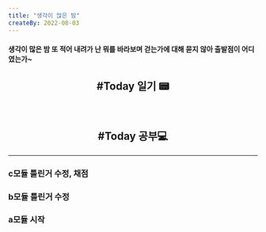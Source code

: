 ```yaml
---
title: "생각이 많은 밤"
createBy: 2022-08-03
---
```

#### 생각이 많은 밤 또 적어 내려가 난 뭐를 바라보며 걷는가에 대해 묻지 않아 출발점이 어디였는가~


<h2 style="text-align:center">#Today 일기 📟</h2>


<!-- #### 오늘 지하철에서 책을 조금봤는데 자의식에 관한 내용이 나왔다. 내용은 대부분의 자의식은 인강의 자이가 붕게하지 않게 막는 기제인데 이게 너무 남용되면 자신에게 상처받지 않게 합리화하는 것 밖에 안된다. 딱 내가 그런 것 같다. 겉으로는 그냥 메달따고 싶다 메달따고 싶다 이랬는데 속으로는 굳이..?라는 생각을 계속 헀었다. 근데 그런 생각하는게 내 자의식이였던 것 같다. 혹시 못따면 어쩌지라는 생각을해서 그럤던 것 같다. 생각해보면 지방대회때도 지금 생각하면 그렇게 많이 노력했나? 아니다  분명 더 할 수 있었다. 계속 이만하면 할 만큼했어 이런 생각이 들었다. 근데 지금도 학교가서 딱 그 정도만 하는 것 같다.
<br/>

#### 아직 시작도 안했는데 혼자서 자기위로나 하고  대회 메달 못딴다고 세상이 무너지는 것도 아니고 이런 생각을 많이 했다. 영국쌤도 그렇고 민석이형도 괜히 부담스러울까봐 나에 대한 기대를 크게 안하셔서 그런지 모르겠는데 뭔가 개빡친다. 자신의 가치는 스스로 결정 하는거 라고 하는데 지금은 내 가치를 아주 쓰레기 같이 보고 현실에 안주해서 살고 있었던 것 같다. 딱 그 정도 노력 의심이 된다. 내가 다른 일을해도 계속 이럴까봐 내가 긍정적이다고 생각했는데 그게 아니라 그냥 나 스스로 상처받기 싫어서 다양한 핑계들로 그냥 긍정이란 단어로 포장해서 지나왔던 것 같다. 민간대회때도 "내가 열심히 안한거니까~" 이런 핑계를 되면서 그럼 열심히 헀으면 됐지. 내가 제일 싫어하는 사람이 뭐만하면 핑계대고 갑자기 남탓하고 누가 그럤어요~ 이런 사람인데 내가 그런 사람이 되어 가는 것 같다. 이전에 내가 실패한 경험이나 이랬으면 좋겠다. 이런 생각은 다 잊고 살았다. 여튼 이제라도 이런 생각을 하게 되서 다행인 것 같다. 지금은 대회에 최선을 다하자 물론 운동도 병행할거지만 이번에는 이렇게 기록헀으니까 두 번 실수하면 병신~ 12시 넘어서 써서 글이 정리가 안 되어 있지만 궁긍적 목표는 나에대한 반성? 일단 내일은 학교에서 휴대폰 열품타로 잠그고 서울 문제 a,b 기능은 완벽하게 css도 만듬세 있게 만들어 보자 -->

<br/> 

<h2 style="text-align:center">#Today 공부💻</h2>

---
### c모듈 틀린거 수정, 채점
### b모듈 틀린거 수정
### a모듈 시작



